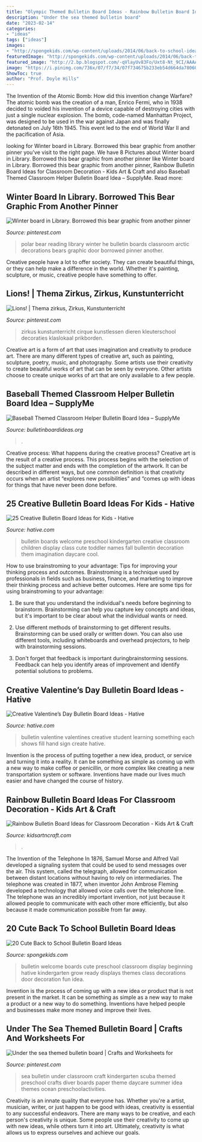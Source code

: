 ```yaml
---
title: "Olympic Themed Bulletin Board Ideas - Rainbow Bulletin Board Ideas For Classroom Decoration"
description: "Under the sea themed bulletin board"
date: "2023-02-14"
categories:
- "ideas"
tags: ["ideas"]
images:
- "http://spongekids.com/wp-content/uploads/2014/06/back-to-school-ideas/17-ready-to-grow-bulletin-board.jpg"
featuredImage: "http://spongekids.com/wp-content/uploads/2014/06/back-to-school-ideas/17-ready-to-grow-bulletin-board.jpg"
featured_image: "http://2.bp.blogspot.com/-qVlayUv83Fo/Uxt8-Nt_9CI/AAAAAAAABTY/kJXCfn9mB2U/s1600/Diapositiva2.JPG"
image: "https://i.pinimg.com/736x/07/f7/34/07f734675b233eb54d664da780605ccf--daycare-crafts-daycare-ideas.jpg"
ShowToc: true
author: "Prof. Doyle Hills"
---
```



The Invention of the Atomic Bomb: How did this invention change Warfare?
The atomic bomb was the creation of a man, Enrico Fermi, who in 1938 decided to voided his invention of a device capable of destroying cities with just a single nuclear explosion. The bomb, code-named Manhattan Project, was designed to be used in the war against Japan and was finally detonated on July 16th 1945. This event led to the end of World War II and the pacification of Asia.

	

		
looking for Winter board in Library. Borrowed this bear graphic from another pinner you've visit to the right page. We have 8 Pictures about Winter board in Library. Borrowed this bear graphic from another pinner like Winter board in Library. Borrowed this bear graphic from another pinner, Rainbow Bulletin Board Ideas for Classroom Decoration - Kids Art &amp; Craft and also Baseball Themed Classroom Helper Bulletin Board Idea – SupplyMe. Read more:
		
    
## Winter Board In Library. Borrowed This Bear Graphic From Another Pinner

<img loading=lazy src="https://i.pinimg.com/736x/a3/60/58/a36058835c929999d12e71ca9bd2a804--classroom-displays-library-displays.jpg" onerror="this.onerror=null;this.src='https://tse2.mm.bing.net/th?id=OIP.s_F6wMvmdWQcSfyekGZXMwHaFj&amp;pid=15.1';" alt="Winter board in Library. Borrowed this bear graphic from another pinner">

_Source: pinterest.com_

>polar bear reading library winter he bulletin boards classroom arctic decorations bears graphic door borrowed pinner another. 

	

Creative people have a lot to offer society. They can create beautiful things, or they can help make a difference in the world. Whether it's painting, sculpture, or music, creative people have something to offer.

    
## Lions! | Thema Zirkus, Zirkus, Kunstunterricht

<img loading=lazy src="http://2.bp.blogspot.com/-qVlayUv83Fo/Uxt8-Nt_9CI/AAAAAAAABTY/kJXCfn9mB2U/s1600/Diapositiva2.JPG" onerror="this.onerror=null;this.src='https://tse3.mm.bing.net/th?id=OIP.ptF1oGop2svX70pvVA1ZRQHaG_&amp;pid=15.1';" alt="Lions! | Thema zirkus, Zirkus, Kunstunterricht">

_Source: pinterest.com_

>zirkus kunstunterricht cirque kunstlessen dieren kleuterschool decoraties klaslokaal prikborden. 

	

Creative art is a form of art that uses imagination and creativity to produce art. There are many different types of creative art, such as painting, sculpture, poetry, music, and photography. Some artists use their creativity to create beautiful works of art that can be seen by everyone. Other artists choose to create unique works of art that are only available to a few people.

    
## Baseball Themed Classroom Helper Bulletin Board Idea – SupplyMe

<img loading=lazy src="https://cdn.shopify.com/s/files/1/1418/0968/products/We-All-Pitch-In_grande.jpg?v=1522781592" onerror="this.onerror=null;this.src='https://tse1.mm.bing.net/th?id=OIP.Tx9suHTyx7XULbZEWB9wMwAAAA&amp;pid=15.1';" alt="Baseball Themed Classroom Helper Bulletin Board Idea – SupplyMe">

_Source: bulletinboardideas.org_

>. 

	

Creative process: What happens during the creative process?
Creative art is the result of a creative process. This process begins with the selection of the subject matter and ends with the completion of the artwork. It can be described in different ways, but one common definition is that creativity occurs when an artist “explores new possibilities” and “comes up with ideas for things that have never been done before.

    
## 25 Creative Bulletin Board Ideas For Kids - Hative

<img loading=lazy src="https://hative.com/wp-content/uploads/2014/06/bulletin-board-ideas/19-welcome-back-bulletin-boards-for-preschool.jpg" onerror="this.onerror=null;this.src='https://tse3.mm.bing.net/th?id=OIP.zz68qv4OYlO-RZ1LXRrxFAHaFj&amp;pid=15.1';" alt="25 Creative Bulletin Board Ideas for Kids - Hative">

_Source: hative.com_

>bulletin boards welcome preschool kindergarten creative classroom children display class cute toddler names fall bullentin decoration them imagination daycare cool. 

	

How to use brainstroming to your advantage: Tips for improving your thinking process and outcomes.
Brainstroming is a technique used by professionals in fields such as business, finance, and marketing to improve their thinking process and achieve better outcomes. Here are some tips for using brainstroming to your advantage: 
1. Be sure that you understand the individual's needs before beginning to brainstorm. Brainstorming can help you capture key concepts and ideas, but it's important to be clear about what the individual wants or need.

2. Use different methods of brainstorming to get different results. Brainstorming can be used orally or written down. You can also use different tools, including whiteboards and overhead projectors, to help with brainstorming sessions.

3. Don't forget that feedback is important duringbrainstorming sessions. Feedback can help you identify areas of improvement and identify potential solutions to problems.

    
## Creative Valentine’s Day Bulletin Board Ideas - Hative

<img loading=lazy src="https://hative.com/wp-content/uploads/2015/01/valentines-day-bulletin-board/1-valentines-day-bulletin-board.jpg" onerror="this.onerror=null;this.src='https://tse3.mm.bing.net/th?id=OIP.YlFGf5SMCKSY4rBqUu092wHaOR&amp;pid=15.1';" alt="Creative Valentine’s Day Bulletin Board Ideas - Hative">

_Source: hative.com_

>bulletin valentine valentines creative student learning something each shows fill hand sign create hative. 

	

Invention is the process of putting together a new idea, product, or service and turning it into a reality. It can be something as simple as coming up with a new way to make coffee or penicillin, or more complex like creating a new transportation system or software. Inventions have made our lives much easier and have changed the course of history.

    
## Rainbow Bulletin Board Ideas For Classroom Decoration - Kids Art &amp; Craft

<img loading=lazy src="https://www.kidsartncraft.com/wp-content/uploads/2020/10/innovative-Rainbow-Bulletin-Boards-for-a-Colorful-Classroom-768x426.jpg" onerror="this.onerror=null;this.src='https://tse3.mm.bing.net/th?id=OIP.x741xjWdYF-PIxNO-gDUlQHaEG&amp;pid=15.1';" alt="Rainbow Bulletin Board Ideas for Classroom Decoration - Kids Art &amp; Craft">

_Source: kidsartncraft.com_

>. 

	

The Invention of the Telephone
In 1876, Samuel Morse and Alfred Vail developed a signaling system that could be used to send messages over the air. This system, called the telegraph, allowed for communication between distant locations without having to rely on intermediaries. The telephone was created in 1877, when inventor John Ambrose Fleming developed a technology that allowed voice calls over the telephone line. The telephone was an incredibly important invention, not just because it allowed people to communicate with each other more efficiently, but also because it made communication possible from far away.

    
## 20 Cute Back To School Bulletin Board Ideas

<img loading=lazy src="http://spongekids.com/wp-content/uploads/2014/06/back-to-school-ideas/17-ready-to-grow-bulletin-board.jpg" onerror="this.onerror=null;this.src='https://tse4.mm.bing.net/th?id=OIP.kBHFRA_yWuk0BPAWiqQrBAHaEr&amp;pid=15.1';" alt="20 Cute Back to School Bulletin Board Ideas">

_Source: spongekids.com_

>bulletin welcome boards cute preschool classroom display beginning hative kindergarten grow ready displays themes class decorations door decoration fun idea. 

	

Invention is the process of coming up with a new idea or product that is not present in the market. It can be something as simple as a new way to make a product or a new way to do something. Inventions have helped people and businesses make more money and improve their lives.

    
## Under The Sea Themed Bulletin Board | Crafts And Worksheets For

<img loading=lazy src="https://i.pinimg.com/736x/07/f7/34/07f734675b233eb54d664da780605ccf--daycare-crafts-daycare-ideas.jpg" onerror="this.onerror=null;this.src='https://tse1.mm.bing.net/th?id=OIP.uLn61nx7PAZXrmpHVJEjBQHaJ3&amp;pid=15.1';" alt="Under the sea themed bulletin board | Crafts and Worksheets for">

_Source: pinterest.com_

>sea bulletin under classroom craft kindergarten scuba themed preschool crafts diver boards paper theme daycare summer idea themes ocean preschoolactivities. 

	

Creativity is an innate quality that everyone has. Whether you're a artist, musician, writer, or just happen to be good with ideas, creativity is essential to any successful endeavors. There are many ways to be creative, and each person's creativity is unique. Some people use their creativity to come up with new ideas, while others turn it into art. Ultimately, creativity is what allows us to express ourselves and achieve our goals.

